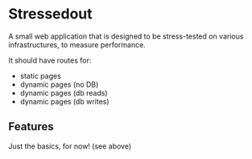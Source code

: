 # Stressedout

A small web application that is designed to be stress-tested on various infrastructures, to measure performance.

It should have routes for:

- static pages
- dynamic pages (no DB)
- dynamic pages (db reads)
- dynamic pages (db writes)

## Features

Just the basics, for now! (see above)
